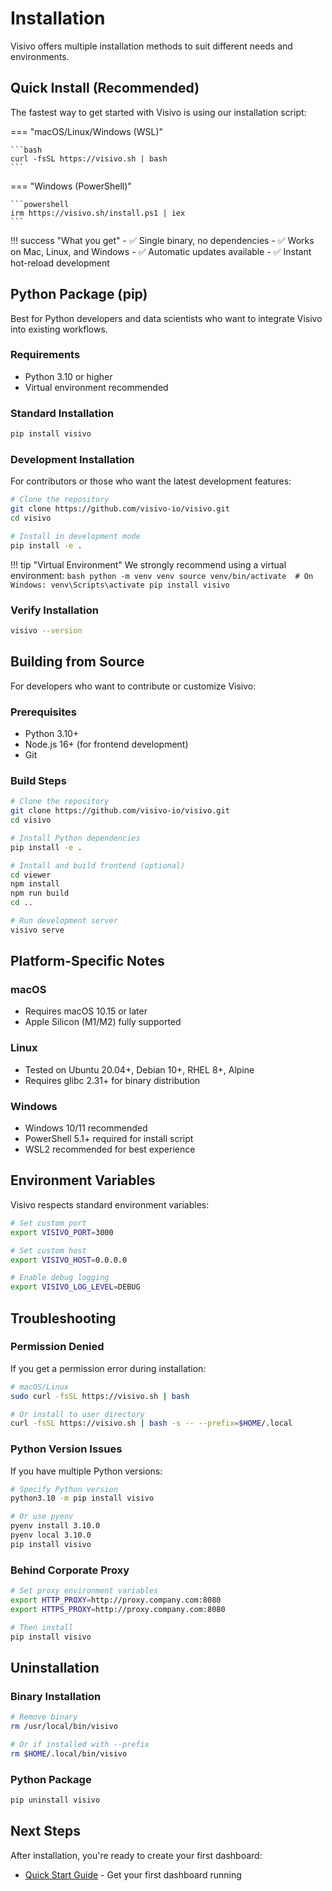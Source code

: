 # Installation

Visivo offers multiple installation methods to suit different needs and environments.

## Quick Install (Recommended)

The fastest way to get started with Visivo is using our installation script:

=== "macOS/Linux/Windows (WSL)"

    ```bash
    curl -fsSL https://visivo.sh | bash
    ```

=== "Windows (PowerShell)"

    ```powershell
    irm https://visivo.sh/install.ps1 | iex
    ```

!!! success "What you get"
    - ✅ Single binary, no dependencies
    - ✅ Works on Mac, Linux, and Windows
    - ✅ Automatic updates available
    - ✅ Instant hot-reload development

## Python Package (pip)

Best for Python developers and data scientists who want to integrate Visivo into existing workflows.

### Requirements
- Python 3.10 or higher
- Virtual environment recommended

### Standard Installation

```bash
pip install visivo
```

### Development Installation

For contributors or those who want the latest development features:

```bash
# Clone the repository
git clone https://github.com/visivo-io/visivo.git
cd visivo

# Install in development mode
pip install -e .
```

!!! tip "Virtual Environment"
    We strongly recommend using a virtual environment:
    ```bash
    python -m venv venv
    source venv/bin/activate  # On Windows: venv\Scripts\activate
    pip install visivo
    ```

### Verify Installation

```bash
visivo --version
```

## Building from Source

For developers who want to contribute or customize Visivo:

### Prerequisites
- Python 3.10+
- Node.js 16+ (for frontend development)
- Git

### Build Steps

```bash
# Clone the repository
git clone https://github.com/visivo-io/visivo.git
cd visivo

# Install Python dependencies
pip install -e .

# Install and build frontend (optional)
cd viewer
npm install
npm run build
cd ..

# Run development server
visivo serve
```

## Platform-Specific Notes

### macOS
- Requires macOS 10.15 or later
- Apple Silicon (M1/M2) fully supported

### Linux
- Tested on Ubuntu 20.04+, Debian 10+, RHEL 8+, Alpine
- Requires glibc 2.31+ for binary distribution

### Windows
- Windows 10/11 recommended
- PowerShell 5.1+ required for install script
- WSL2 recommended for best experience

## Environment Variables

Visivo respects standard environment variables:

```bash
# Set custom port
export VISIVO_PORT=3000

# Set custom host
export VISIVO_HOST=0.0.0.0

# Enable debug logging
export VISIVO_LOG_LEVEL=DEBUG
```

## Troubleshooting

### Permission Denied

If you get a permission error during installation:

```bash
# macOS/Linux
sudo curl -fsSL https://visivo.sh | bash

# Or install to user directory
curl -fsSL https://visivo.sh | bash -s -- --prefix=$HOME/.local
```

### Python Version Issues

If you have multiple Python versions:

```bash
# Specify Python version
python3.10 -m pip install visivo

# Or use pyenv
pyenv install 3.10.0
pyenv local 3.10.0
pip install visivo
```

### Behind Corporate Proxy

```bash
# Set proxy environment variables
export HTTP_PROXY=http://proxy.company.com:8080
export HTTPS_PROXY=http://proxy.company.com:8080

# Then install
pip install visivo
```

## Uninstallation

### Binary Installation

```bash
# Remove binary
rm /usr/local/bin/visivo

# Or if installed with --prefix
rm $HOME/.local/bin/visivo
```

### Python Package

```bash
pip uninstall visivo
```

## Next Steps

After installation, you're ready to create your first dashboard:

- [Quick Start Guide](index.md#quick-start) - Get your first dashboard running